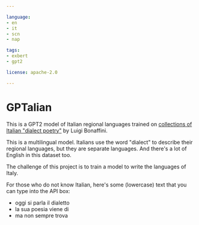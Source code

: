 ```yaml
---

language:
- en
- it
- scn
- nap

tags:
- exbert
- gpt2

license: apache-2.0

---
```


# GPTalian

This is a GPT2 model of Italian regional languages trained on [collections of Italian "dialect poetry"](http://dialectpoetry.com) by Luigi Bonaffini.

This is a multilingual model.  Italians use the word "dialect" to describe their regional languages, but they are separate languages.  And there's a lot of English in this dataset too.

The challenge of this project is to train a model to write the languages of Italy.

For those who do not know Italian, here's some (lowercase) text that you can type into the API box:

- oggi si parla il dialetto
- la sua poesia viene di
- ma non sempre trova
